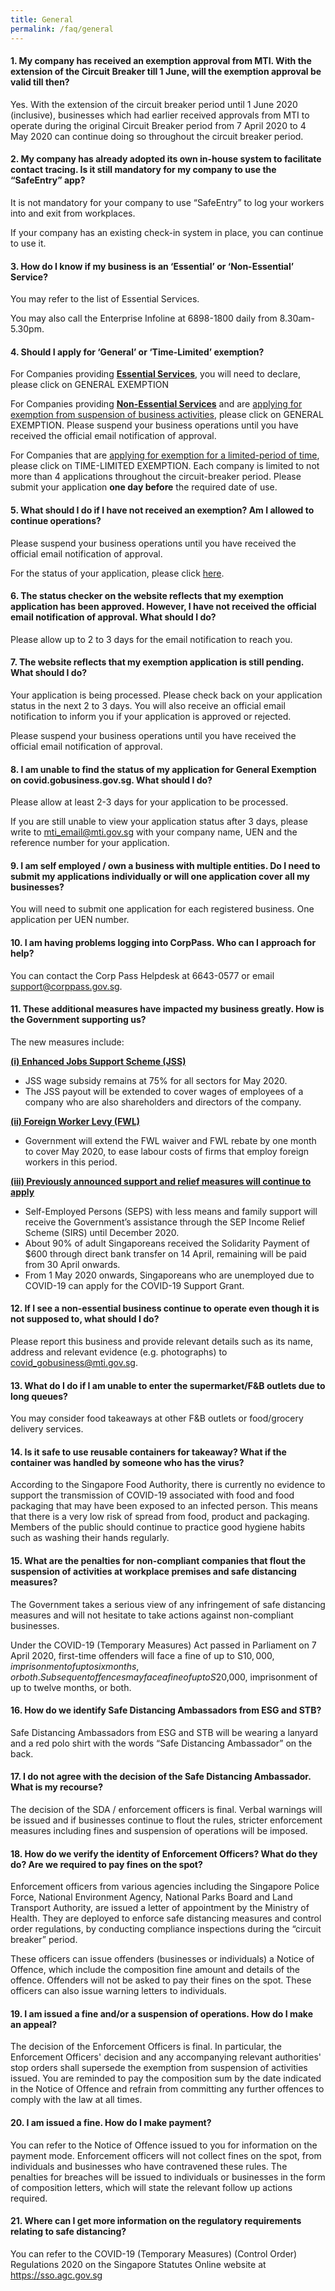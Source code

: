 ```yaml
---
title: General
permalink: /faq/general
---
```


#### **1. My company has received an exemption approval from MTI. With the extension of the Circuit Breaker till 1 June, will the exemption approval be valid till then?**
Yes. With the extension of the circuit breaker period until 1 June 2020 (inclusive), businesses which had earlier received approvals from MTI to operate during the original Circuit Breaker period from 7 April 2020 to 4 May 2020 can continue doing so throughout the circuit breaker period.

#### **2. My company has already adopted its own in-house system to facilitate contact tracing. Is it still mandatory for my company to use the “SafeEntry” app?**
It is not mandatory for your company to use “SafeEntry” to log your workers into and exit from workplaces.

If your company has an existing check-in system in place, you can continue to use it.

#### **3. How do I know if my business is an ‘Essential’ or ‘Non-Essential’ Service?**
You may refer to the list of Essential Services.

You may also call the Enterprise Infoline at 6898-1800 daily from 8.30am-5.30pm.

#### **4. Should I apply for ‘General’ or ‘Time-Limited’ exemption?**
For Companies providing **<ins>Essential Services</ins>**, you will need to declare, please click on GENERAL EXEMPTION 

For Companies providing **<ins>Non-Essential Services</ins>** and are <ins>applying for exemption from suspension of business activities</ins>, please click on GENERAL EXEMPTION. Please suspend your business operations until you have received the official email notification of approval. 

For Companies that are <ins>applying for exemption for a limited-period of time</ins>, please click on TIME-LIMITED EXEMPTION. Each company is limited to not more than 4 applications throughout the circuit-breaker period. Please submit your application **one day before** the required date of use. 

#### **5. What should I do if I have not received an exemption? Am I allowed to continue operations?**
Please suspend your business operations until you have received the official email notification of approval.

For the status of your application, please click <a href="https://go.gov.sg/exemptionstatus" target="_blank">here</a>.

#### **6. The status checker on the website reflects that my exemption application has been approved. However, I have not received the official email notification of approval. What should I do?**
Please allow up to 2 to 3 days for the email notification to reach you.

#### **7. The website reflects that my exemption application is still pending. What should I do?**
Your application is being processed. Please check back on your application status in the next 2 to 3 days. You will also receive an official email notification to inform you if your application is approved or rejected.

Please suspend your business operations until you have received the official email notification of approval.

#### **8. I am unable to find the status of my application for General Exemption on covid.gobusiness.gov.sg. What should I do?**
Please allow at least 2-3 days for your application to be processed. 

If you are still unable to view your application status after 3 days, please write to <a href = "mailto: mti_email@mti.gov.sg">mti_email@mti.gov.sg</a> with your company name, UEN and the reference number for your application.

#### **9. I am self employed / own a business with multiple entities. Do I need to submit my applications individually or will one application cover all my businesses?**
You will need to submit one application for each registered business. One application per UEN number. 

#### **10. I am having problems logging into CorpPass. Who can I approach for help?**
You can contact the Corp Pass Helpdesk at 6643-0577 or email <a href = "mailto: support@corppass.gov.sg">support@corppass.gov.sg</a>.

#### **11. These additional measures have impacted my business greatly. How is the Government supporting us?**
The new measures include:

**<ins>(i)	Enhanced Jobs Support Scheme (JSS)</ins>**
- JSS wage subsidy remains at 75% for all sectors for May 2020.
- The JSS payout will be extended to cover wages of employees of a company who are also shareholders and directors of the company.
  
**<ins>(ii) Foreign Worker Levy (FWL)</ins>**
- Government will extend the FWL waiver and FWL rebate by one month to cover May 2020, to ease labour costs of firms that employ foreign workers in this period. 

**<ins>(iii) Previously announced support and relief measures will continue to apply</ins>**
- Self-Employed Persons (SEPS) with less means and family support will receive the Government’s assistance through the SEP Income Relief Scheme (SIRS) until December 2020.
- About 90% of adult Singaporeans received the Solidarity Payment of $600 through direct bank transfer on 14 April, remaining will be paid from 30 April onwards.
- From 1 May 2020 onwards, Singaporeans who are unemployed due to COVID-19 can apply for the COVID-19 Support Grant.

#### **12. If I see a non-essential business continue to operate even though it is not supposed to, what should I do?**
Please report this business and provide relevant details such as its name, address and relevant evidence (e.g. photographs) to <a href = "mailto: covid_gobusiness@mti.gov.sg">covid_gobusiness@mti.gov.sg</a>.

#### **13. What do I do if I am unable to enter the supermarket/F&B outlets due to long queues?**
You may consider food takeaways at other F&B outlets or food/grocery delivery services.

#### **14. Is it safe to use reusable containers for takeaway? What if the container was handled by someone who has the virus?**
According to the Singapore Food Authority, there is currently no evidence to support the transmission of COVID-19 associated with food and food packaging that may have been exposed to an infected person. This means that there is a very low risk of spread from food, product and packaging. Members of the public should continue to practice good hygiene habits such as washing their hands regularly.

#### **15. What are the penalties for non-compliant companies that flout the suspension of activities at workplace premises and safe distancing measures?**
The Government takes a serious view of any infringement of safe distancing measures and will not hesitate to take actions against non-compliant businesses.

Under the COVID-19 (Temporary Measures) Act passed in Parliament on 7 April 2020, first-time offenders will face a fine of up to S$10,000, imprisonment of up to six months, or both. Subsequent offences may face a fine of up to S$20,000, imprisonment of up to twelve months, or both.

#### **16. How do we identify Safe Distancing Ambassadors from ESG and STB?**
Safe Distancing Ambassadors from ESG and STB will be wearing a lanyard and a red polo shirt with the words “Safe Distancing Ambassador” on the back.

#### **17. I do not agree with the decision of the Safe Distancing Ambassador. What is my recourse?**
The decision of the SDA / enforcement officers is final. Verbal warnings will be issued and if businesses continue to flout the rules, stricter enforcement measures including fines and suspension of operations will be imposed.

#### **18. How do we verify the identity of Enforcement Officers? What do they do? Are we required to pay fines on the spot?**
Enforcement officers from various agencies including the Singapore Police Force, National Environment Agency, National Parks Board and Land Transport Authority, are issued a letter of appointment by the Ministry of Health. They are deployed to enforce safe distancing measures and control order regulations, by conducting compliance inspections during the “circuit breaker” period.

These officers can issue offenders (businesses or individuals) a Notice of Offence, which include the composition fine amount and details of the offence. Offenders will not be asked to pay their fines on the spot. These officers can also issue warning letters to individuals.

#### **19. I am issued a fine and/or a suspension of operations. How do I make an appeal?**
The decision of the Enforcement Officers is final. In particular, the Enforcement Officers' decision and any accompanying relevant authorities' stop orders shall supersede the exemption from suspension of activities issued. You are reminded to pay the composition sum by the date indicated in the Notice of Offence and refrain from committing any further offences to comply with the law at all times.

#### **20. I am issued a fine. How do I make payment?**
You can refer to the Notice of Offence issued to you for information on the payment mode. Enforcement officers will not collect fines on the spot, from individuals and businesses who have contravened these rules. The penalties for breaches will be issued to individuals or businesses in the form of composition letters, which will state the relevant follow up actions required.

#### **21. Where can I get more information on the regulatory requirements relating to safe distancing?**
You can refer to the COVID-19 (Temporary Measures) (Control Order) Regulations 2020 on the Singapore Statutes Online website at <a href="https://sso.agc.gov.sg" target="_blank">https://sso.agc.gov.sg</a> 
